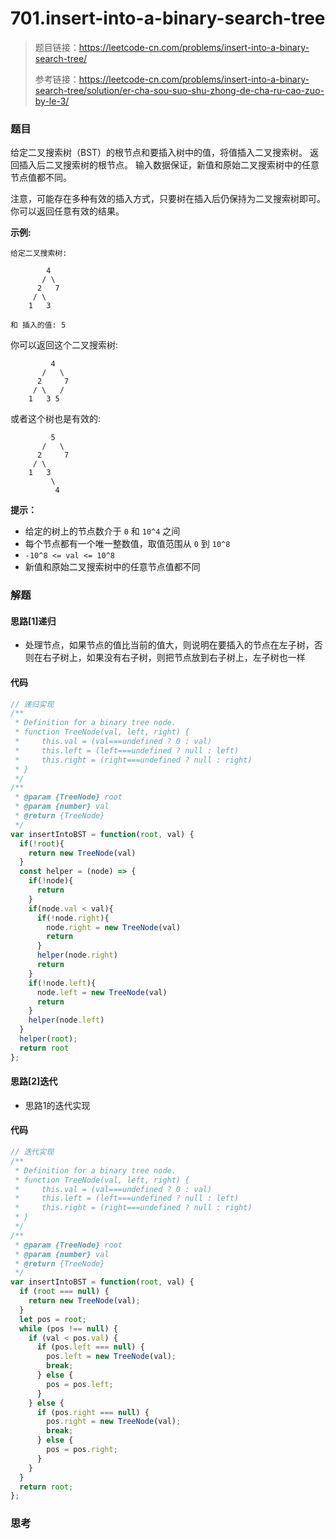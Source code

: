# 701.insert-into-a-binary-search-tree

> 题目链接：https://leetcode-cn.com/problems/insert-into-a-binary-search-tree/
>
> 参考链接：https://leetcode-cn.com/problems/insert-into-a-binary-search-tree/solution/er-cha-sou-suo-shu-zhong-de-cha-ru-cao-zuo-by-le-3/

### 题目

给定二叉搜索树（BST）的根节点和要插入树中的值，将值插入二叉搜索树。 返回插入后二叉搜索树的根节点。 输入数据保证，新值和原始二叉搜索树中的任意节点值都不同。

注意，可能存在多种有效的插入方式，只要树在插入后仍保持为二叉搜索树即可。 你可以返回任意有效的结果。

**示例:**

```
给定二叉搜索树:

        4
       / \
      2   7
     / \
    1   3

和 插入的值: 5
```

你可以返回这个二叉搜索树:

```
         4
       /   \
      2     7
     / \   /
    1   3 5
```

或者这个树也是有效的:

```
         5
       /   \
      2     7
     / \   
    1   3
         \
          4
```

**提示：**

- 给定的树上的节点数介于 `0` 和 `10^4` 之间
- 每个节点都有一个唯一整数值，取值范围从 `0` 到 `10^8`
- `-10^8 <= val <= 10^8`
- 新值和原始二叉搜索树中的任意节点值都不同



### 解题

#### 思路[1]递归

* 处理节点，如果节点的值比当前的值大，则说明在要插入的节点在左子树，否则在右子树上，如果没有右子树，则把节点放到右子树上，左子树也一样

#### 代码

```javascript
// 递归实现
/**
 * Definition for a binary tree node.
 * function TreeNode(val, left, right) {
 *     this.val = (val===undefined ? 0 : val)
 *     this.left = (left===undefined ? null : left)
 *     this.right = (right===undefined ? null : right)
 * }
 */
/**
 * @param {TreeNode} root
 * @param {number} val
 * @return {TreeNode}
 */
var insertIntoBST = function(root, val) {
  if(!root){
    return new TreeNode(val)
  }
  const helper = (node) => {
    if(!node){
      return
    }
    if(node.val < val){
      if(!node.right){
        node.right = new TreeNode(val)
        return
      }
      helper(node.right)
      return
    }
    if(!node.left){
      node.left = new TreeNode(val)
      return
    }
    helper(node.left)
  }
  helper(root);
  return root
};

```

#### 思路[2]迭代

* 思路1的迭代实现

#### 代码

```javascript
// 迭代实现
/**
 * Definition for a binary tree node.
 * function TreeNode(val, left, right) {
 *     this.val = (val===undefined ? 0 : val)
 *     this.left = (left===undefined ? null : left)
 *     this.right = (right===undefined ? null : right)
 * }
 */
/**
 * @param {TreeNode} root
 * @param {number} val
 * @return {TreeNode}
 */
var insertIntoBST = function(root, val) {
  if (root === null) {
    return new TreeNode(val);
  }
  let pos = root;
  while (pos !== null) {
    if (val < pos.val) {
      if (pos.left === null) {
        pos.left = new TreeNode(val);
        break;
      } else {
        pos = pos.left;
      }
    } else {
      if (pos.right === null) {
        pos.right = new TreeNode(val);
        break;
      } else {
        pos = pos.right;
      }
    }
  }
  return root;
};
```



### 思考

